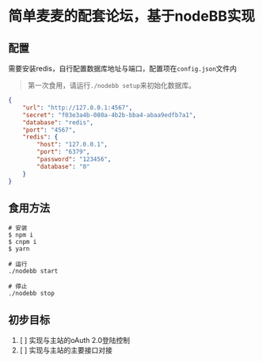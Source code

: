 # 简单麦麦的配套论坛，基于nodeBB实现


## 配置
需要安装redis，自行配置数据库地址与端口，配置项在`config.json`文件内

> 第一次食用，请运行`./nodebb setup`来初始化数据库。
```json
{
    "url": "http://127.0.0.1:4567",
    "secret": "f03e3a4b-080a-4b2b-bba4-abaa9edfb7a1",
    "database": "redis",
    "port": "4567",
    "redis": {
        "host": "127.0.0.1",
        "port": "6379",
        "password": "123456",
        "database": "0"
    }
}
```


## 食用方法
```shell
# 安装
$ npm i
$ cnpm i
$ yarn

# 运行
./nodebb start

# 停止
./nodebb stop
```

## 初步目标
1. [ ] 实现与主站的oAuth 2.0登陆控制
2. [ ] 实现与主站的主要接口对接